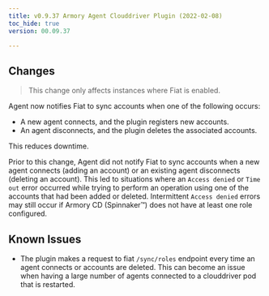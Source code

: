 ```yaml
---
title: v0.9.37 Armory Agent Clouddriver Plugin (2022-02-08)
toc_hide: true
version: 00.09.37

---
```


## Changes

> This change only affects instances where Fiat is enabled.

Agent now notifies Fiat to sync accounts when one of the following occurs:

- A new agent connects, and the plugin registers new accounts.
- An agent disconnects, and the plugin deletes the associated accounts.

This reduces downtime.

Prior to this change, Agent did not notify Fiat to sync accounts when a new agent connects (adding an account) or an existing agent disconnects (deleting an account). This led to situations where an `Access denied` or `Time out` error occurred while trying to perform an operation using one of the accounts that had been added or deleted. Intermittent `Access denied` errors may still occur if Armory CD (Spinnaker™) does not have at least one role configured.

## Known Issues

* The plugin makes a request to fiat `/sync/roles` endpoint every time an agent connects or accounts are deleted. This can become an issue when having a large number of agents connected to a clouddriver pod that is restarted.

